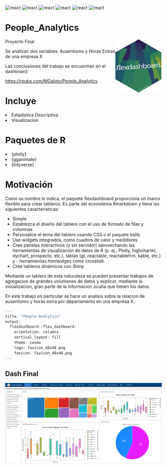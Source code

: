 <p align="left">
<img src="https://img2.freepng.es/20190618/yhi/kisspng-logo-movistar-brand-trademark-product-rstudio-icon-free-of-papirus-apps-5d08d887815bb1.5167350915608608075299.jpg" alt="react" width="25" height="25" />
<img src="https://tidyverse.tidyverse.org/logo.png" alt="react" width="25" height="25" />
<img src="https://jkunst.com/highcharter/logo.png" alt="react" width="25" height="25" />
<img src="https://www.anabellelaurent.com/slides/datawrangling_tallerr_ecuador/images/dplyr.png" alt="react" width="25" height="25" />
<img src="https://dtyoc.files.wordpress.com/2015/11/plotly-logo.png" alt="react" width="25" height="25" />
<img src="https://pkgs.rstudio.com/flexdashboard/reference/figures/logo.png" alt="react" width="25" height="25" />
</p>




# People_Analytics

<a href="https://pkgs.rstudio.com/flexdashboard/" rel="nofollow"><img src="https://raw.githubusercontent.com/rstudio/hex-stickers/master/PNG/flexdashboard.png" align="right" width="150" style="max-width: 100%;"></a>

Proyecto Final

Se analizan dos variables: Ausentismo y Horas Extras de una empresa X

Las conclusiones del trabajo se encuentran en el dashboard:

https://rpubs.com/MGaloto/People_Analytics


# Incluye

<ui>
<li>
Estadística Descriptiva
</li>
<li>
Visualizacion
</li>
</ui>


# Paquetes de R

<ui>

<li>
{plotly}
</li>
<li>
{gganimate}
</li>
<li>
{tidyverse}
</li>
</ui>


# Motivación

Como su nombre lo indica, el paquete flexdashboard proporciona un marco flexible para crear tableros. Es parte del ecosistema Rmarkdown y tiene las siguientes características:

- Simple
- Establezca el diseño del tablero con el uso de formato de filas y columnas
- Personalice el tema del tablero usando CSS o el paquete bslib
- Use widgets integrados, como cuadros de valor y medidores
- Cree paneles interactivos (y sin servidor) aprovechando las herramientas de visualización de datos de R (p. ej., Plotly, highcharter, dychart, prospecto, etc.), tablas (gt, reactable, reactablefrm, kable, etc.) y - herramientas htmlwidges como crosstalk.
- Cree tableros dinámicos con Shiny

Mediante un tablero de esta naturaleza se pueden presentar trabajos de agregacion de grandes volumenes de datos y explicar, mediante la visualizacion, gran parte de la informacion oculta que tienen los datos. 

En este trabajo en particular se hace un analisis sobre la relacion de ausentismo y horas extra por departamento en una empresa X. 


```r
---
title: "People Analytics"
output: 
  flexdashboard::flex_dashboard:
    orientation: columns
    vertical_layout: fill
    theme: cosmo
    logo: favicon_48x48.png
    favicon: favicon_48x48.png
---
```


## Dash Final

![.](plot/dash.png)

